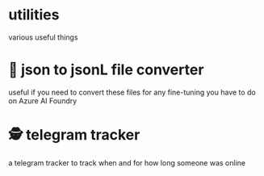 # utilities
various useful things

# 🦾 json to jsonL file converter
useful if you need to convert these files for any fine-tuning you have to do on Azure AI Foundry

# 🕵️ telegram tracker
a telegram tracker to track when and for how long someone was online
